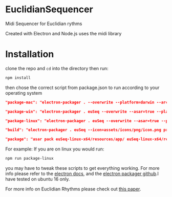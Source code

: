 # EuclidianSequencer
Midi Sequencer for Euclidian rythms

Created with Electron and Node.js uses the midi library 

# Installation
clone the repo and ```cd``` into the directory then run:
```bash
npm install
```
then chose the correct script from package.json to run according to your operating system
```json
"package-mac": "electron-packager . --overwrite --platform=darwin --arch=x64 --icon=assets/icons/mac/icon.icns --prune=true --out=release-builds",

"package-win": "electron-packager . euSeq --overwrite --asar=true --platform=win32 --arch=ia32 --icon=assets/icons/win/icon.ico --prune=true --out=release-builds --version-string.CompanyName=CE --version-string.FileDescription=CE --version-string.ProductName=\"Euclidian Beat Sequencer\"",

"package-linux": "electron-packager . euSeq --overwrite --asar=true --platform=linux --arch=x64 --icon=assets/icons/png/icon.png --prune=true --out=release-builds",

"build": "electron-packager . euSeq --icon=assets/icons/png/icon.png prune=true",

"package": "asar pack euSeq-linux-x64/resources/app/ euSeq-linux-x64/resources/app.asar"
```
For example: If you are on linux you would run:
```bash
npm run package-linux
```
you may have to tweak these scripts to get everything working. For more info please refer to the [electron docs](https://www.electronjs.org/docs), and the [electron packager github](https://github.com/electron/electron-packager).I have tested on ubuntu 16 only.

For more info on Euclidian Rhythms please check out [this paper](http://cgm.cs.mcgill.ca/~godfried/publications/banff.pdf).
